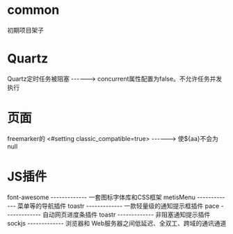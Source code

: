 # common
初期项目架子

# Quartz
Quartz定时任务被阻塞   ------>  concurrent属性配置为false。不允许任务并发执行

# 页面
freemarker的 <#setting classic_compatible=true>   ------>  使${aa}不会为null

# JS插件
font-awesome      -------------   一套图标字体库和CSS框架
metisMenu         -------------   菜单等的导航插件
toastr            -------------   一款轻量级的通知提示框插件
pace              -------------   自动网页进度条插件
toastr            -------------   非阻塞通知提示插件
sockjs            -------------   浏览器和 Web服务器之间低延迟、全双工、跨域的通讯通道
